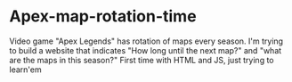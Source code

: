 # Apex-map-rotation-time
Video game "Apex Legends" has rotation of maps every season.
I'm trying to build a website that indicates "How long until the next map?" and "what are the maps in this season?"
First time with HTML and JS, just trying to learn'em

